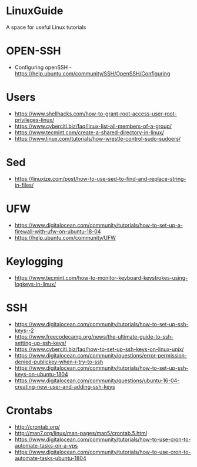 # LinuxGuide
A space for useful Linux tutorials 

# OPEN-SSH
- Configuring openSSH - https://help.ubuntu.com/community/SSH/OpenSSH/Configuring

# Users 
- https://www.shellhacks.com/how-to-grant-root-access-user-root-privileges-linux/
- https://www.cyberciti.biz/faq/linux-list-all-members-of-a-group/
- https://www.tecmint.com/create-a-shared-directory-in-linux/
- https://www.linux.com/tutorials/how-wrestle-control-sudo-sudoers/

# Sed
- https://linuxize.com/post/how-to-use-sed-to-find-and-replace-string-in-files/

# UFW
- https://www.digitalocean.com/community/tutorials/how-to-set-up-a-firewall-with-ufw-on-ubuntu-18-04
- https://help.ubuntu.com/community/UFW

# Keylogging
- https://www.tecmint.com/how-to-monitor-keyboard-keystrokes-using-logkeys-in-linux/

# SSH
- https://www.digitalocean.com/community/tutorials/how-to-set-up-ssh-keys--2
- https://www.freecodecamp.org/news/the-ultimate-guide-to-ssh-setting-up-ssh-keys/
- https://www.cyberciti.biz/faq/how-to-set-up-ssh-keys-on-linux-unix/
- https://www.digitalocean.com/community/questions/error-permission-denied-publickey-when-i-try-to-ssh
- https://www.digitalocean.com/community/tutorials/how-to-set-up-ssh-keys-on-ubuntu-1804
- https://www.digitalocean.com/community/questions/ubuntu-16-04-creating-new-user-and-adding-ssh-keys

# Crontabs
- http://crontab.org/
- http://man7.org/linux/man-pages/man5/crontab.5.html
- https://www.digitalocean.com/community/tutorials/how-to-use-cron-to-automate-tasks-on-a-vps
- https://www.digitalocean.com/community/tutorials/how-to-use-cron-to-automate-tasks-ubuntu-1804
